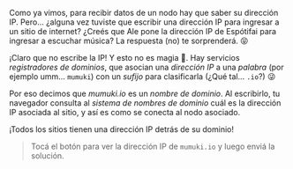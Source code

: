 Como ya vimos, para recibir datos de un nodo hay que saber su dirección IP. Pero... ¿alguna vez tuviste que escribir una dirección IP para ingresar a un sitio de internet? ¿Creés que Ale pone la dirección IP de Espótifai para ingresar a escuchar música? La respuesta (no) te sorprenderá. :stuck_out_tongue_closed_eyes:

¡Claro que no escribe la IP! Y esto no es magia :crystal_ball:. Hay servicios _registradores de dominios_, que asocian una _dirección IP_ a una _palabra_ (por ejemplo umm… `mumuki`) con un _sufijo_ para clasificarla (¿Qué tal... `.io`?) :stuck_out_tongue_winking_eye:

Por eso decimos que _mumuki.io_ es un _nombre de dominio_. Al escribirlo, tu navegador consulta al _sistema de nombres de dominio_ cuál es la dirección IP asociada al sitio, y así es como se conecta al nodo asociado. 

¡Todos los sitios tienen una dirección IP detrás de su dominio!

> Tocá el botón para ver la dirección IP de `mumuki.io` y luego enviá la solución.

